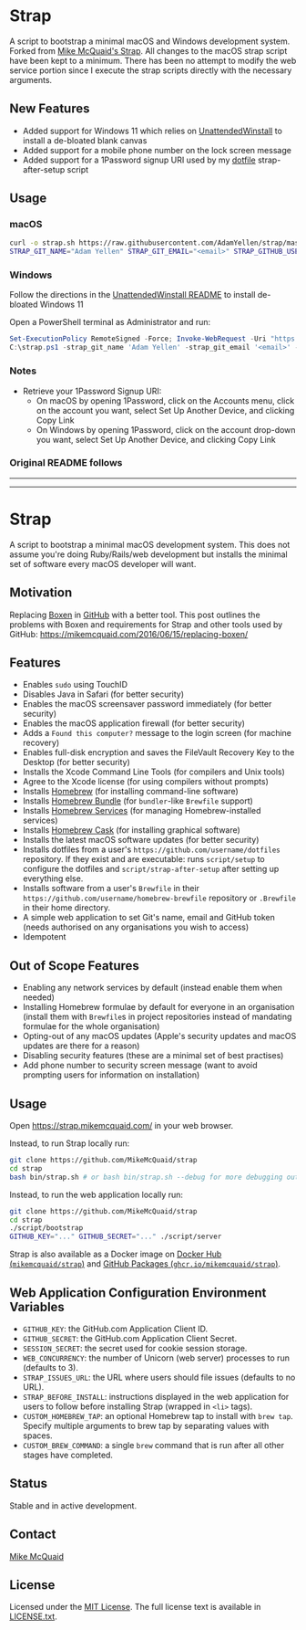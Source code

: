 # Strap

A script to bootstrap a minimal macOS and Windows development system. Forked from [Mike McQuaid's Strap](https://github.com/MikeMcQuaid/strap). All changes to the macOS strap script have been kept to a minimum. There has been no attempt to modify the web service portion since I execute the strap scripts directly with the necessary arguments.

## New Features

- Added support for Windows 11 which relies on [UnattendedWinstall](https://github.com/memstechtips/UnattendedWinstall) to install a de-bloated blank canvas
- Added support for a mobile phone number on the lock screen message
- Added support for a 1Password signup URI used by my [dotfile](https://github.com/AdamYellen/dotfiles) strap-after-setup script

## Usage

### macOS

```bash
curl -o strap.sh https://raw.githubusercontent.com/AdamYellen/strap/master/bin/strap.sh
STRAP_GIT_NAME="Adam Yellen" STRAP_GIT_EMAIL="<email>" STRAP_GITHUB_USER="AdamYellen" STRAP_GITHUB_TOKEN="<personal access token>" [STRAP_MOBILE="<number>"] [STRAP_OP_URI="<1Password URI>"] bash strap.sh
```

### Windows

Follow the directions in the [UnattendedWinstall README](https://github.com/AdamYellen/UnattendedWinstall/README.md) to install de-bloated Windows 11

Open a PowerShell terminal as Administrator and run:

```powershell
Set-ExecutionPolicy RemoteSigned -Force; Invoke-WebRequest -Uri "https://raw.githubusercontent.com/AdamYellen/strap/master/bin/strap.ps1" -OutFile "C:\strap.ps1"
C:\strap.ps1 -strap_git_name 'Adam Yellen' -strap_git_email '<email>' -strap_github_user 'AdamYellen' [-strap_github_token '<personal access token>'] [-strap_mobile '<number>'] [-strap_op_uri '<1Password URI>']
```

### Notes

- Retrieve your 1Password Signup URI:
  - On macOS by opening 1Password, click on the Accounts menu, click on the account you want, select Set Up Another Device, and clicking Copy Link
  - On Windows by opening 1Password, click on the account drop-down you want, select Set Up Another Device, and clicking Copy Link

### Original README follows

---
---

# Strap

A script to bootstrap a minimal macOS development system. This does not assume you're doing Ruby/Rails/web development but installs the minimal set of software every macOS developer will want.

## Motivation

Replacing [Boxen](https://github.com/boxen/boxen) in [GitHub](https://github.com/) with a better tool. This post outlines the problems with Boxen and requirements for Strap and other tools used by GitHub: <https://mikemcquaid.com/2016/06/15/replacing-boxen/>

## Features

- Enables `sudo` using TouchID
- Disables Java in Safari (for better security)
- Enables the macOS screensaver password immediately (for better security)
- Enables the macOS application firewall (for better security)
- Adds a `Found this computer?` message to the login screen (for machine recovery)
- Enables full-disk encryption and saves the FileVault Recovery Key to the Desktop (for better security)
- Installs the Xcode Command Line Tools (for compilers and Unix tools)
- Agree to the Xcode license (for using compilers without prompts)
- Installs [Homebrew](https://brew.sh) (for installing command-line software)
- Installs [Homebrew Bundle](https://github.com/Homebrew/homebrew-bundle) (for `bundler`-like `Brewfile` support)
- Installs [Homebrew Services](https://github.com/Homebrew/homebrew-services) (for managing Homebrew-installed services)
- Installs [Homebrew Cask](https://github.com/Homebrew/homebrew-cask) (for installing graphical software)
- Installs the latest macOS software updates (for better security)
- Installs dotfiles from a user's `https://github.com/username/dotfiles` repository. If they exist and are executable: runs `script/setup` to configure the dotfiles and `script/strap-after-setup` after setting up everything else.
- Installs software from a user's `Brewfile` in their `https://github.com/username/homebrew-brewfile` repository or `.Brewfile` in their home directory.
- A simple web application to set Git's name, email and GitHub token (needs authorised on any organisations you wish to access)
- Idempotent

## Out of Scope Features

- Enabling any network services by default (instead enable them when needed)
- Installing Homebrew formulae by default for everyone in an organisation (install them with `Brewfile`s in project repositories instead of mandating formulae for the whole organisation)
- Opting-out of any macOS updates (Apple's security updates and macOS updates are there for a reason)
- Disabling security features (these are a minimal set of best practises)
- Add phone number to security screen message (want to avoid prompting users for information on installation)

## Usage

Open <https://strap.mikemcquaid.com/> in your web browser.

Instead, to run Strap locally run:

```bash
git clone https://github.com/MikeMcQuaid/strap
cd strap
bash bin/strap.sh # or bash bin/strap.sh --debug for more debugging output
```

Instead, to run the web application locally run:

```bash
git clone https://github.com/MikeMcQuaid/strap
cd strap
./script/bootstrap
GITHUB_KEY="..." GITHUB_SECRET="..." ./script/server
```

Strap is also available as a Docker image on [Docker Hub (`mikemcquaid/strap`)](https://hub.docker.com/repository/docker/mikemcquaid/strap) and [GitHub Packages (`ghcr.io/mikemcquaid/strap`)](https://github.com/users/MikeMcQuaid/packages/container/package/strap).

## Web Application Configuration Environment Variables

- `GITHUB_KEY`: the GitHub.com Application Client ID.
- `GITHUB_SECRET`: the GitHub.com Application Client Secret.
- `SESSION_SECRET`: the secret used for cookie session storage.
- `WEB_CONCURRENCY`: the number of Unicorn (web server) processes to run (defaults to 3).
- `STRAP_ISSUES_URL`: the URL where users should file issues (defaults to no URL).
- `STRAP_BEFORE_INSTALL`: instructions displayed in the web application for users to follow before installing Strap (wrapped in `<li>` tags).
- `CUSTOM_HOMEBREW_TAP`: an optional Homebrew tap to install with `brew tap`. Specify multiple arguments to brew tap by separating values with spaces.
- `CUSTOM_BREW_COMMAND`: a single `brew` command that is run after all other stages have completed.

## Status

Stable and in active development.

## Contact

[Mike McQuaid](mailto:mike@mikemcquaid.com)

## License

Licensed under the [MIT License](https://en.wikipedia.org/wiki/MIT_License).
The full license text is available in [LICENSE.txt](https://github.com/MikeMcQuaid/strap/blob/master/LICENSE.txt).
